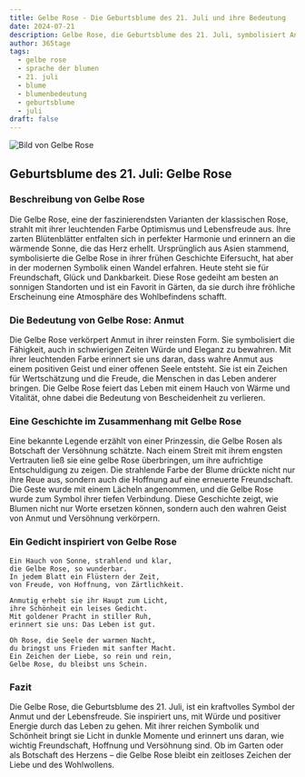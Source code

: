 ```yaml
---
title: Gelbe Rose - Die Geburtsblume des 21. Juli und ihre Bedeutung
date: 2024-07-21
description: Gelbe Rose, die Geburtsblume des 21. Juli, symbolisiert Anmut. Erfahre mehr über ihre Geschichte, Bedeutung und Symbolik in der Sprache der Blumen.
author: 365tage
tags:
  - gelbe rose
  - sprache der blumen
  - 21. juli
  - blume
  - blumenbedeutung
  - geburtsblume
  - juli
draft: false
---
```


![Bild von Gelbe Rose](https://cdn.pixabay.com/photo/2021/04/08/18/59/yellow-rose-6162613_1280.jpg#center)


## Geburtsblume des 21. Juli: Gelbe Rose

### Beschreibung von Gelbe Rose

Die Gelbe Rose, eine der faszinierendsten Varianten der klassischen Rose, strahlt mit ihrer leuchtenden Farbe Optimismus und Lebensfreude aus. Ihre zarten Blütenblätter entfalten sich in perfekter Harmonie und erinnern an die wärmende Sonne, die das Herz erhellt. Ursprünglich aus Asien stammend, symbolisierte die Gelbe Rose in ihrer frühen Geschichte Eifersucht, hat aber in der modernen Symbolik einen Wandel erfahren. Heute steht sie für Freundschaft, Glück und Dankbarkeit. Diese Rose gedeiht am besten an sonnigen Standorten und ist ein Favorit in Gärten, da sie durch ihre fröhliche Erscheinung eine Atmosphäre des Wohlbefindens schafft.

### Die Bedeutung von Gelbe Rose: Anmut

Die Gelbe Rose verkörpert Anmut in ihrer reinsten Form. Sie symbolisiert die Fähigkeit, auch in schwierigen Zeiten Würde und Eleganz zu bewahren. Mit ihrer leuchtenden Farbe erinnert sie uns daran, dass wahre Anmut aus einem positiven Geist und einer offenen Seele entsteht. Sie ist ein Zeichen für Wertschätzung und die Freude, die Menschen in das Leben anderer bringen. Die Gelbe Rose feiert das Leben mit einem Hauch von Wärme und Vitalität, ohne dabei die Bedeutung von Bescheidenheit zu verlieren.

### Eine Geschichte im Zusammenhang mit Gelbe Rose

Eine bekannte Legende erzählt von einer Prinzessin, die Gelbe Rosen als Botschaft der Versöhnung schätzte. Nach einem Streit mit ihrem engsten Vertrauten ließ sie eine gelbe Rose überbringen, um ihre aufrichtige Entschuldigung zu zeigen. Die strahlende Farbe der Blume drückte nicht nur ihre Reue aus, sondern auch die Hoffnung auf eine erneuerte Freundschaft. Die Geste wurde mit einem Lächeln angenommen, und die Gelbe Rose wurde zum Symbol ihrer tiefen Verbindung. Diese Geschichte zeigt, wie Blumen nicht nur Worte ersetzen können, sondern auch den wahren Geist von Anmut und Versöhnung verkörpern.

### Ein Gedicht inspiriert von Gelbe Rose

```
Ein Hauch von Sonne, strahlend und klar,  
die Gelbe Rose, so wunderbar.  
In jedem Blatt ein Flüstern der Zeit,  
von Freude, von Hoffnung, von Zärtlichkeit.  

Anmutig erhebt sie ihr Haupt zum Licht,  
ihre Schönheit ein leises Gedicht.  
Mit goldener Pracht in stiller Ruh,  
erinnert sie uns: Das Leben ist gut.  

Oh Rose, die Seele der warmen Nacht,  
du bringst uns Frieden mit sanfter Macht.  
Ein Zeichen der Liebe, so rein und rein,  
Gelbe Rose, du bleibst uns Schein.  
```

### Fazit

Die Gelbe Rose, die Geburtsblume des 21. Juli, ist ein kraftvolles Symbol der Anmut und der Lebensfreude. Sie inspiriert uns, mit Würde und positiver Energie durch das Leben zu gehen. Mit ihrer reichen Symbolik und Schönheit bringt sie Licht in dunkle Momente und erinnert uns daran, wie wichtig Freundschaft, Hoffnung und Versöhnung sind. Ob im Garten oder als Botschaft des Herzens – die Gelbe Rose bleibt ein zeitloses Zeichen der Liebe und des Wohlwollens.